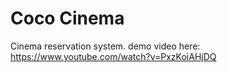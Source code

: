 # Coco Cinema
Cinema reservation system.
demo video here: https://www.youtube.com/watch?v=PxzKoiAHjDQ 
